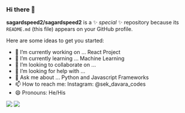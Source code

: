 ### Hi there 👋

**sagardspeed2/sagardspeed2** is a ✨ _special_ ✨ repository because its `README.md` (this file) appears on your GitHub profile.

Here are some ideas to get you started:

- 🔭 I’m currently working on ... React Project
- 🌱 I’m currently learning ... Machine Learning
- 👯 I’m looking to collaborate on ... 
- 🤔 I’m looking for help with ...
- 💬 Ask me about ... Python and Javascript Frameworks
- 📫 How to reach me: Instagram: @sek_davara_codes
- 😄 Pronouns: He/His

<img src="https://github-readme-stats.vercel.app/api?username=sagardspeed2&count_private=true&&show_icons=true&title_color=ffffff&icon_color=bb2acf&text_color=daf7dc&bg_color=151515" />

<img src="https://github-readme-stats.vercel.app/api/top-langs/?username=sagardspeed2&hide=assembly" />

